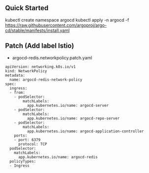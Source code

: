 ## Quick Started

kubectl create namespace argocd
kubectl apply -n argocd -f https://raw.githubusercontent.com/argoproj/argo-cd/stable/manifests/install.yaml

## Patch (Add label Istio)

- argocd-redis.networkpolicy.patch.yaml

```console
apiVersion: networking.k8s.io/v1
kind: NetworkPolicy
metadata:
  name: argocd-redis-network-policy
spec:
  ingress:
  - from:
    - podSelector:
        matchLabels:
          app.kubernetes.io/name: argocd-server
    - podSelector:
        matchLabels:
          app.kubernetes.io/name: argocd-repo-server
    - podSelector:
        matchLabels:
          app.kubernetes.io/name: argocd-application-controller
    ports:
    - port: 6379
      protocol: TCP
  podSelector:
    matchLabels:
      app.kubernetes.io/name: argocd-redis
  policyTypes:
  - Ingress
  ```